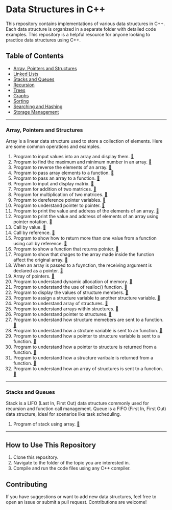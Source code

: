 # Data Structures in C++

This repository contains implementations of various data structures in C++. Each data structure is organized in a separate folder with detailed code examples. This repository is a helpful resource for anyone looking to practice data structures using C++.

## Table of Contents
- [Array, Pointers and Structures](#array-pointers-and-structures)
- [Linked Lists](#linked-lists)
- [Stacks and Queues](#stacks-and-queues)
- [Recursion](#recursion)
- [Trees](#trees)
- [Graphs](#graphs)
- [Sorting](#sorting)
- [Searching and Hashing](#searching-and-hashing)
- [Storage Management](#storage-management)

---

### Array, Pointers and Structures
Array is a linear data structure used to store a collection of elements. Here are some common operations and examples.

1. Program to input values into an array and display them. [🔗](Array/basic.cpp)
2. Program to find the maximum and minimum number in an array. [🔗](Array/min_max.cpp)
3. Program to reverse the elements of an array. [🔗](Array/reverse.cpp)
4. Program to pass array elements to a function. [🔗](Array/array_elements_to_function.cpp)
5. Program to pass an array to a function. [🔗](Array/array_to_function.cpp)
6. Program to input and display matrix. [🔗](Array/matrix.cpp)
7. Program for addition of two matrices.  [🔗](Array/matrices_addition.cpp)
8. Program for multiplication of two matrices. [🔗](Array/matrices_multiplication.cpp)
9. Program to dereference pointer variables. [🔗](Array/dereference_pointer.cpp)
10. Program to understand pointer to pointer. [🔗](Array/pointer_to_pointer.cpp)
11. Program to print the value and address of the elements of an array. [🔗](Array/array_elements_address.cpp)
12. Program to print the value and address of elements of an array using pointer notation. [🔗](Array/array_elements_address_using_pointer.cpp)
13. Call by value. [🔗](Array/call_by_value.cpp)
14. Call by reference. [🔗](Array/call_by_reference.cpp)
15. Program to show how to return more than one value from a function using call by reference. [🔗](Array/return_multiple_value_function.cpp)
16. Program to show a function that returns pointer. [🔗](Array/return_pointer_function.cpp)
17. Program to show that chages to the array made inside the function affect the original array. [🔗](Array/change_array_to_function.cpp)
18. When an array is passed to a fuynction, the receiving argument is declared as a pointer. [🔗](Array/array_passed_function_receiving_arg.cpp)
19. Array of pointers. [🔗](Array/array_of_pointers.cpp)
20. Program to understand dynamic allocation of memory. [🔗](Array/dynamic_memory_allocation.cpp)
21. Program to understand the use of realloc() function. [🔗](Array/realloc.cpp)
22. Program to display the values of structure members. [🔗](Array/structure.cpp)
23. Program to assign a structure variable to another structure variable. [🔗](Array/assign_structure_variable.cpp)
24. Program to understand array of structures. [🔗](Array/structure_array.cpp)
25. Program to understand arrays within structures. [🔗](Array/array_within_structure.cpp)
26. Program to understand pointer to structures. [🔗](Array/pointer_to_structure.cpp)
27. Program to understand how structure memebers are sent to a function. [🔗](Array/pointer_member_as_arg.cpp)
28. Program to understand how a strcture variable is sent to an function. [🔗](Array/structure_variable_as_arg.cpp)
29. Program to understand how a pointer to structure variable is sent to a function. [🔗](Array/pointer_to_structure_as_arg.cpp)
30. Program to understand how a pointer to structure is returned from a function. [🔗](Array/return_pointer_structure_from_function.cpp)
31. Program to understand how a structure varibale is returned from a function. [🔗](Array/return_structure_from_function.cpp)
32. Program to understand how an array of structures is sent to a function. [🔗](Array/array_structure_as_arg.cpp)

---

### Stacks and Queues
Stack is a LIFO (Last In, First Out) data structure commonly used for recursion and function call management.
Queue is a FIFO (First In, First Out) data structure, ideal for scenarios like task scheduling.

1. Program of stack using array. [🔗](StacksQueues/stack.cpp)

---

## How to Use This Repository
1. Clone this repository.
2. Navigate to the folder of the topic you are interested in.
3. Compile and run the code files using any C++ compiler.

## Contributing
If you have suggestions or want to add new data structures, feel free to open an issue or submit a pull request. Contributions are welcome!
